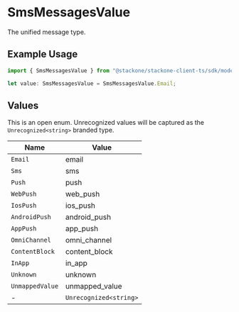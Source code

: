 # SmsMessagesValue

The unified message type.

## Example Usage

```typescript
import { SmsMessagesValue } from "@stackone/stackone-client-ts/sdk/models/shared";

let value: SmsMessagesValue = SmsMessagesValue.Email;
```

## Values

This is an open enum. Unrecognized values will be captured as the `Unrecognized<string>` branded type.

| Name                   | Value                  |
| ---------------------- | ---------------------- |
| `Email`                | email                  |
| `Sms`                  | sms                    |
| `Push`                 | push                   |
| `WebPush`              | web_push               |
| `IosPush`              | ios_push               |
| `AndroidPush`          | android_push           |
| `AppPush`              | app_push               |
| `OmniChannel`          | omni_channel           |
| `ContentBlock`         | content_block          |
| `InApp`                | in_app                 |
| `Unknown`              | unknown                |
| `UnmappedValue`        | unmapped_value         |
| -                      | `Unrecognized<string>` |